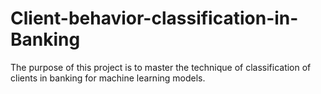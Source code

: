 # Client-behavior-classification-in-Banking
The purpose of this project is to master the technique of classification of clients in banking for machine learning models.
